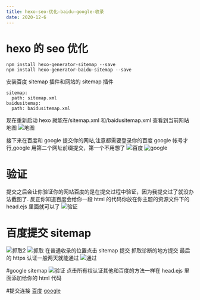 ```yaml
---
title: hexo-seo-优化-baidu-google-收录
date: 2020-12-6
---
```


# hexo 的 seo 优化

```
npm install hexo-generator-sitemap --save
npm install hexo-generator-baidu-sitemap --save
```

安装百度 sitemap 插件和网站的 sitemap 插件

```
sitemap:
  path: sitemap.xml
baidusitemap:
  path: baidusitemap.xml
```

现在重新启动 hexo 就能在/sitemap.xml 和/baidusitemap.xml 查看到当前网站地图
![地图](1.png)

接下来在百度和 google 提交你的网站,注意都需要登录你的百度 google 帐号才行,google 用第二个网址前缀提交，第一个不用想了
![百度](2.png)
![google](3.png)

# 验证

提交之后会让你验证你的网站百度的是在提交过程中验证，因为我提交过了就没办法截图了.
反正你知道百度会给你一段 html 的代码你放在你主题的资源文件下的 head.ejs 里面就可以了
![验证](4.png)

# 百度提交 sitemap

![抓取2](6.png)
![抓取](5.png)
在普通收录的位置点击 sitemap 提交
抓取诊断的地方提交
最后的 https 认证一般两天就能通过
![通过](7.png)

#google sitemap
![验证](8.png)
点击所有权认证其他和百度的方法一样在 head.ejs 里面添加给你的 html 代码

#提交连接
[百度](https://ziyuan.baidu.com/site/index)
[google](https://search.google.com/search-console)
